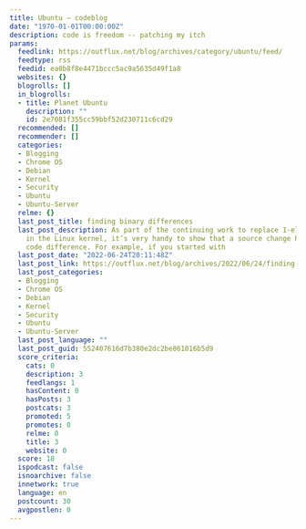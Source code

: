 ```yaml
---
title: Ubuntu – codeblog
date: "1970-01-01T00:00:00Z"
description: code is freedom -- patching my itch
params:
  feedlink: https://outflux.net/blog/archives/category/ubuntu/feed/
  feedtype: rss
  feedid: ea0b8f8e4471bccc5ac9a5635d49f1a8
  websites: {}
  blogrolls: []
  in_blogrolls:
  - title: Planet Ubuntu
    description: ""
    id: 2e7081f355cc59bbf52d230711c6cd29
  recommended: []
  recommender: []
  categories:
  - Blogging
  - Chrome OS
  - Debian
  - Kernel
  - Security
  - Ubuntu
  - Ubuntu-Server
  relme: {}
  last_post_title: finding binary differences
  last_post_description: As part of the continuing work to replace 1-element arrays
    in the Linux kernel, it’s very handy to show that a source change has had no executable
    code difference. For example, if you started with
  last_post_date: "2022-06-24T20:11:48Z"
  last_post_link: https://outflux.net/blog/archives/2022/06/24/finding-binary-differences/
  last_post_categories:
  - Blogging
  - Chrome OS
  - Debian
  - Kernel
  - Security
  - Ubuntu
  - Ubuntu-Server
  last_post_language: ""
  last_post_guid: 552407616d7b380e2dc2be861016b5d9
  score_criteria:
    cats: 0
    description: 3
    feedlangs: 1
    hasContent: 0
    hasPosts: 3
    postcats: 3
    promoted: 5
    promotes: 0
    relme: 0
    title: 3
    website: 0
  score: 18
  ispodcast: false
  isnoarchive: false
  innetwork: true
  language: en
  postcount: 30
  avgpostlen: 0
---
```

